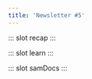 ```yaml
---
title: 'Newsletter #5'
---
```


::: slot recap
<template>
<NewsLink :tidbit="82" />
<NewsLink :blog="8" />
</template>
:::

::: slot learn
<template>
<NewsLink
  title="Why it's time to forget the pecking order at work"
  url="https://youtu.be/Vyn_xLrtZaY"
  subtext="Margaret Heffernan (TED talk)"
  external
/>
<NewsLink
  title="The happy secret to better work"
  url="https://youtu.be/fLJsdqxnZb0"
  subtext=" Shawn Achor (TED talk)"
  external
/>
<NewsLink
  title="We fired our top talent. Best decision we ever made."
  url="https://www.freecodecamp.org/news/we-fired-our-top-talent-best-decision-we-ever-made-4c0a99728fde/"
  subtext=" Jonathan Solórzano-Hamilton (freeCodeCamp)"
  external
/>
</template>
:::

::: slot samDocs
<template>
<news-text quote mb>
Technical skills gets you through the door, being a good person lands you the job
</news-text>
<news-text>
More and more companies these days are not just testing your technical abilities. They're equally weighting your soft skills 💛
</news-text>
<news-text mt>
When I was interviewing at GitLab. It was 50/50. They're confirming that I do have the skills to perform the job, BUT they're also making sure I'm not a douche bag 😵
</news-text>
<news-text mt>
Companies are realizing hiring kind people is a business advantage. We do our best work when we are supporting and helping each other. When they hire kind people, it's good for job performance, retention, and cultural morale 💪
</news-text>
<news-text mt>
Brilliant jerks just don’t work anymore. They’re a business liability. Companies can lose existing talent because good people would start quitting. Productivity and morale will go down because everyone else is trying to avoid working with them. No good ❌
</news-text>
<news-text mt>
So while you focus on your programming skills. Please also practice kindness, empathy, and respect. Not only will this positively affect your life, but they are employable qualities 👍
</news-text>
</template>
:::
